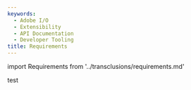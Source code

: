 ```yaml
---
keywords:
  - Adobe I/O
  - Extensibility
  - API Documentation
  - Developer Tooling
title: Requirements
---
```


import Requirements from '../transclusions/requirements.md'

<Requirements/>

test